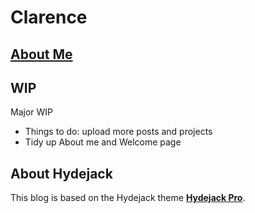 # Clarence

## [About Me](https://csanry.github.io/about/)

## WIP 

Major WIP
- Things to do: upload more posts and projects 
- Tidy up About me and Welcome page

## About Hydejack

This blog is based on the Hydejack theme **[Hydejack Pro](https://hydejack.com/)**.<br>

